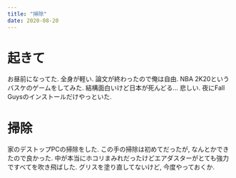 ```yaml
---
title: "掃除"
date: 2020-08-20
---
```


# 起きて
お昼前になってた. 全身が軽い. 論文が終わったので俺は自由. NBA 2K20というバスケのゲームをしてみた. 結構面白いけど日本が死んどる... 悲しい. 夜にFall Guysのインストールだけやっといた.

# 掃除
家のデストップPCの掃除をした. この手の掃除は初めてだったが, なんとかできたので良かった. 中が本当にホコリまみれだったけどエアダスターがとても強力ですべてを吹き飛ばした. グリスを塗り直してないけど, 今度やっておくか.